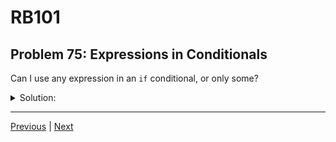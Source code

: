# RB101
## Problem 75: Expressions in Conditionals

Can I use any expression in an `if` conditional, or only some?

<details>
<summary>Solution:</summary>

Yes, you can use any expression in an `if` conditional. Ruby will evaluate the expression and check its truthiness.

The expression doesn't have to evaluate to a boolean—it can evaluate to any object. Ruby will then check if that object is truthy or falsy.

Examples:
```ruby
# Comparison expression (evaluates to boolean):
if x > 5
  puts "Greater than 5"
end

# Arithmetic expression (evaluates to number):
if x + 10  # Truthy if result is not nil or false
  puts "Sum is truthy"
end

# String expression:
if "hello".upcase  # Evaluates to "HELLO", which is truthy
  puts "Truthy string"
end

# Method call expression:
if arr.length  # Evaluates to a number
  puts "Array has elements" if arr.length > 0
end

# Array literal:
if [1, 2, 3]  # Arrays are truthy
  puts "This runs"
end

# Variable:
if my_variable  # Evaluates to whatever my_variable references
  puts "Truthy"
end

# Assignment (be careful!):
if x = 10  # Assigns 10 to x, evaluates to 10 (truthy)
  puts "This runs, but might not be what you meant"
end

# Even 0 and empty strings work:
if 0  # Truthy in Ruby!
  puts "This runs"
end

if ""  # Truthy in Ruby!
  puts "This also runs"
end
```

**Only `nil` and `false` will cause the else branch:**
```ruby
if some_expression
  # Runs unless some_expression evaluates to nil or false
else
  # Runs only if some_expression is nil or false
end
```

</details>

---

[Previous](074.md) | [Next](076.md)

